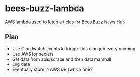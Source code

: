 # bees-buzz-lambda

AWS lambda used to fetch articles for Bees Buzz News Hub

## Plan

- Use Cloudwatch events to trigger this cron job every morning
- Use AWS for secrets
- Get data from apis/scrape and then data marshall
- Log data
- Eventually store in AWS DB (which one?)
